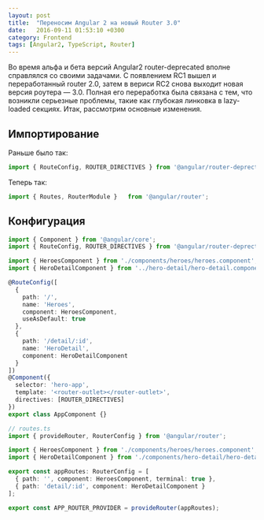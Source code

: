 ```yaml
---
layout: post
title:  "Переносим Angular 2 на новый Router 3.0"
date:   2016-09-11 01:53:10 +0300
category: Frontend
tags: [Angular2, TypeScript, Router]
---
```


Во время альфа и бета версий Angular2 router-deprecated вполне справлялся со своими задачами. С появлением RC1 вышел и переработанный 
router 2.0, затем в вериси RC2 снова выходит новая версия роутера — 3.0. Полная его переработка была связана с тем, что возникли серьезные
проблемы, такие как глубокая линковка в lazy-loaded секциях. 
Итак, рассмотрим основные изменения.
<!-- more -->

<h2>Импортирование</h2>
Раньше было так:

```ts
import { RouteConfig, ROUTER_DIRECTIVES } from '@angular/router-deprected';
```

Теперь так:

```ts
import { Routes, RouterModule }   from '@angular/router';
```

<h2>Конфигурация</h2>

```ts
import { Component } from '@angular/core';
import { RouteConfig, ROUTER_DIRECTIVES } from '@angular/router-deprected';

import { HeroesComponent } from './components/heroes/heroes.component';
import { HeroDetailComponent } from '../hero-detail/hero-detail.component';

@RouteConfig([
  {
    path: '/',
    name: 'Heroes',
    component: HeroesComponent,
    useAsDefault: true
  },
  {
    path: '/detail/:id',
    name: 'HeroDetail',
    component: HeroDetailComponent
  }
])
@Component({
  selector: 'hero-app',
  template: '<router-outlet></router-outlet>',
  directives: [ROUTER_DIRECTIVES]
})
export class AppComponent {}
```

```ts
// routes.ts
import { provideRouter, RouterConfig } from '@angular/router';

import { HeroesComponent } from './components/heroes/heroes.component';
import { HeroDetailComponent } from './components/hero-detail/hero-detail.component';

export const appRoutes: RouterConfig = [
  { path: '', component: HeroesComponent, terminal: true },
  { path: 'detail/:id', component: HeroDetailComponent }
];

export const APP_ROUTER_PROVIDER = provideRouter(appRoutes);
```
